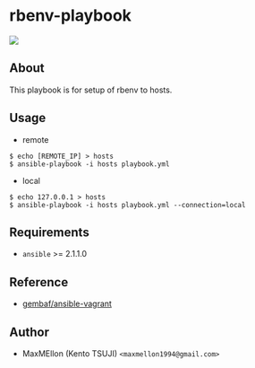 # rbenv-playbook

<a href='https://travis-ci.org/MaxMEllon/rbenv-playbook' />
  <img src='https://travis-ci.org/MaxMEllon/rbenv-playbook.svg?branch=master' />
</a>

About
---

This playbook is for setup of rbenv to hosts.

Usage
---

* remote

```
$ echo [REMOTE_IP] > hosts
$ ansible-playbook -i hosts playbook.yml
```

* local

```
$ echo 127.0.0.1 > hosts
$ ansible-playbook -i hosts playbook.yml --connection=local
```

Requirements
---
* `ansible` >= 2.1.1.0

Reference
---

* [gembaf/ansible-vagrant](https://github.com/gembaf/ansible-vagrant)

Author
---
* MaxMEllon (Kento TSUJI) `<maxmellon1994@gmail.com>`
